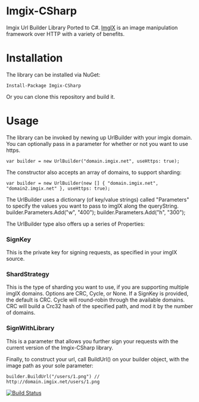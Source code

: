 # Imgix-CSharp
Imgix Url Builder Library Ported to C#. [ImgIX](http://http://www.imgix.com/) is an image manipulation framework over HTTP with a variety of benefits.

# Installation
The library can be installed via NuGet: 

    Install-Package Imgix-CSharp

Or you can clone this repository and build it.

# Usage
The library can be invoked by newing up UrlBuilder with your imgix domain. You can optionally pass in a parameter for whether or not you want to use https.

    var builder = new UrlBuilder("domain.imgix.net", useHttps: true);
    
The constructor also accepts an array of domains, to support sharding:

    var builder = new UrlBuilder(new [] { "domain.imgix.net", "domain2.imgix.net" }, useHttps: true);

The UrlBuilder uses a dictionary (of key/value strings) called "Parameters" to specify the values you want to pass to imgIX along the queryString.
    builder.Parameters.Add("w", "400");
    builder.Parameters.Add("h", "300");
    
The UrlBuilder type also offers up a series of Properties:

### SignKey
This is the private key for signing requests, as specified in your imgIX source.

### ShardStrategy
This is the type of sharding you want to use, if you are supporting multiple imgIX domains. Options are CRC, Cycle, or None. If a SignKey is provided, the default is CRC. Cycle will round-robin through the available domains. CRC will build a Crc32 hash of the specified path, and mod it by the number of domains.

### SignWithLibrary
This is a parameter that allows you further sign your requests with the current version of the Imgix-CSharp library.

Finally, to construct your url, call BuildUrl() on your builder object, with the image path as your sole parameter:

    builder.BuildUrl("/users/1.png") // http://domain.imgix.net/users/1.png

[![Build Status](https://travis-ci.org/raynjamin/Imgix-CSharp.svg?branch=master)](https://travis-ci.org/raynjamin/Imgix-CSharp)
